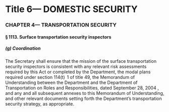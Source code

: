 
# Title 6— DOMESTIC SECURITY
### CHAPTER 4— TRANSPORTATION SECURITY
#### § 1113. Surface transportation security inspectors
##### (g) Coordination

The Secretary shall ensure that the mission of the surface transportation security inspectors is consistent with any relevant risk assessments required by this Act or completed by the Department, the modal plans required under section 114(t)  1 of title 49, the Memorandum of Understanding between the Department and the Department of Transportation on Roles and Responsibilities, dated September 28, 2004 , and any and all subsequent annexes to this Memorandum of Understanding, and other relevant documents setting forth the Department’s transportation security strategy, as appropriate.
